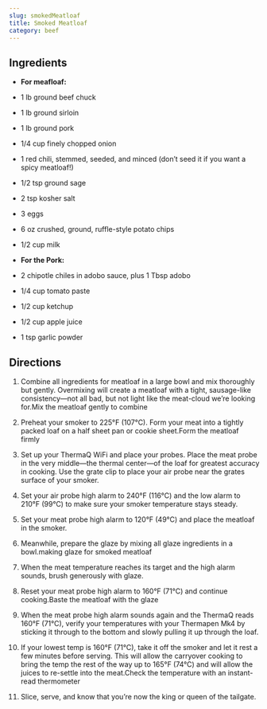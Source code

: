 ```yaml
---
slug: smokedMeatloaf
title: Smoked Meatloaf
category: beef
---
```


Ingredients
-----------

*   **For meafloaf:**
*   1 lb ground beef chuck
*   1 lb ground sirloin
*   1 lb ground pork
*   1/4 cup finely chopped onion
*   1 red chili, stemmed, seeded, and minced (don’t seed it if you want a spicy meatloaf!)
*   1/2 tsp ground sage
*   2 tsp kosher salt
*   3 eggs
*   6 oz crushed, ground, ruffle-style potato chips
*   1/2 cup milk

*   **For the Pork:**
*   2 chipotle chiles in adobo sauce, plus 1 Tbsp adobo
*   1/4 cup tomato paste
*   1/2 cup ketchup
*   1/2 cup apple juice
*   1 tsp garlic powder


Directions
----------

1. Combine all ingredients for meatloaf in a large bowl and mix thoroughly but gently. Overmixing will create a meatloaf with a tight, sausage-like consistency—not all bad, but not light like the meat-cloud we’re looking for.Mix the meatloaf gently to combine

2. Preheat your smoker to 225°F (107°C). Form your meat into a tightly packed loaf on a half sheet pan or cookie sheet.Form the meatloaf firmly

3. Set up your ThermaQ WiFi and place your probes. Place the meat probe in the very middle—the thermal center—of the loaf for greatest accuracy in cooking. Use the grate clip to place your air probe near the grates surface of your smoker.

4. Set your air probe high alarm to 240°F (116°C) and the low alarm to 210°F (99°C) to make sure your smoker temperature stays steady.

5. Set your meat probe high alarm to 120°F (49°C) and place the meatloaf in the smoker.

6. Meanwhile, prepare the glaze by mixing all glaze ingredients in a bowl.making glaze for smoked meatloaf

7. When the meat temperature reaches its target and the high alarm sounds, brush generously with glaze.

8. Reset your meat probe high alarm to 160°F (71°C) and continue cooking.Baste the meatloaf with the glaze

9. When the meat probe high alarm sounds again and the ThermaQ reads 160°F (71°C), verify your temperatures with your Thermapen Mk4 by sticking it through to the bottom and slowly pulling it up through the loaf.

10. If your lowest temp is 160°F (71°C), take it off the smoker and let it rest a few minutes before serving. This will allow the carryover cooking to bring the temp the rest of the way up to 165°F (74°C) and will allow the juices to re-settle into the meat.Check the temperature with an instant-read thermometer

11. Slice, serve, and know that you’re now the king or queen of the tailgate.
